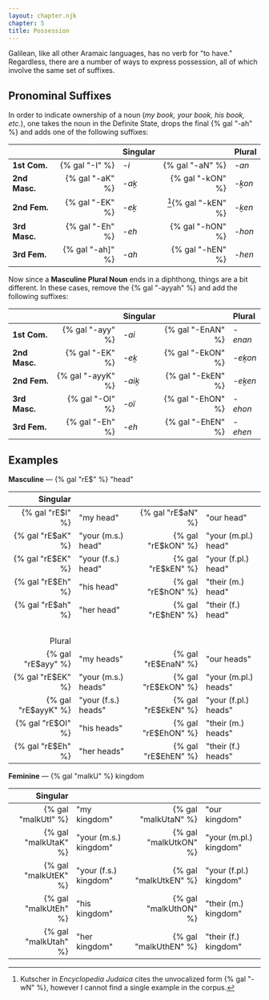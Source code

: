 ```yaml
---
layout: chapter.njk
chapter: 5
title: Possession
---
```


Galilean, like all other Aramaic languages, has no verb for "to have." Regardless, there are a number of ways to express possession, all of which involve the same set of suffixes.

## Pronominal Suffixes

In order to indicate ownership of a noun (*my book, your book, his book, etc.*), one takes the noun in the Definite State, drops the final {% gal "-ah" %} and adds one of the following suffixes:

|               |                  | Singular |                      | Plural |
| :------------ | ---------------: | :------- | -------------------: | :----- |
| **1st Com.**  | {% gal "-I" %}   | *-i*     | {% gal "-aN" %}		 | *-an*  |
| **2nd Masc.** | {% gal "-aK" %}  | *-aḵ*    | {% gal "-kON" %}	 | *-ḵon* |
| **2nd Fem.**  | {% gal "-EK" %}  | *-eḵ*    | [^1]{% gal "-kEN" %} | *-ḵen* |
| **3rd Masc.** | {% gal "-Eh" %}  | *-eh*    | {% gal "-hON" %}	 | *-hon* |
| **3rd Fem.**  | {% gal "-ah]" %} | *-ah*    | {% gal "-hEN" %}	 | *-hen* |

[^1]: Kutscher in *Encyclopedia Judaica* cites the unvocalized form {% gal "-wN" %}, however I cannot find a single example in the corpus.

Now since a **Masculine Plural Noun** ends in a diphthong, things are a bit different. In these cases, remove the {% gal "-ayyah" %} and add the following suffixes:


|               |                   | Singular |                   | Plural  |
| :------------ | ----------------: | :------- | ----------------: | :------ |
| **1st Com.**  | {% gal "-ayy" %}  | *-ai*	   | {% gal "-EnAN" %} | *-enan* |
| **2nd Masc.** | {% gal "-EK" %}   | *-eḵ*    | {% gal "-EkON" %} | *-eḵon* |
| **2nd Fem.**  | {% gal "-ayyK" %} | *-aiḵ*   | {% gal "-EkEN" %} | *-eḵen* |
| **3rd Masc.** | {% gal "-OI" %}   | *-oï*    | {% gal "-EhON" %} | *-ehon* |
| **3rd Fem.**  | {% gal "-Eh" %}   | *-eh*    | {% gal "-EhEN" %} | *-ehen* |

## Examples

**Masculine** ­— {% gal "rE$" %} "head"

| Singular          |                    |                    |                      |
| ----------------: | :----------------- | -----------------: | :------------------- |
| {% gal "rE$I" %}  | "my head"	         | {% gal "rE$aN" %}  | "our head"           |
| {% gal "rE$aK" %} | "your (m.s.) head" | {% gal "rE$kON" %} | "your (m\.pl.) head" |
| {% gal "rE$EK" %} | "your (f.s.) head" | {% gal "rE$kEN" %} | "your (f\.pl.) head" |
| {% gal "rE$Eh" %} | "his head"         | {% gal "rE$hON" %} | "their (m.) head"    |
| {% gal "rE$ah" %} | "her head"         | {% gal "rE$hEN" %} | "their (f.) head"    |
| &nbsp; ||||
| Plural              |                     |                     |                       |
| {% gal "rE$ayy" %}  | "my heads"	        | {% gal "rE$EnaN" %} | "our heads"           |
| {% gal "rE$EK" %}   | "your (m.s.) heads" | {% gal "rE$EkON" %} | "your (m\.pl.) heads" |
| {% gal "rE$ayyK" %} | "your (f.s.) heads" | {% gal "rE$EkEN" %} | "your (f\.pl.) heads" |
| {% gal "rE$OI" %}   | "his heads"         | {% gal "rE$EhON" %} | "their (m.) heads"    |
| {% gal "rE$Eh" %}   | "her heads"         | {% gal "rE$EhEN" %} | "their (f.) heads"    |

**Feminine** — {% gal "malkU" %} kingdom

| Singular             |                       |                       |                         |
| -------------------: | :-------------------- | --------------------: | :---------------------- |
| {% gal "malkUtI" %}  | "my kingdom"	       | {% gal "malkUtaN" %}  | "our kingdom"           |
| {% gal "malkUtaK" %} | "your (m.s.) kingdom" | {% gal "malkUtkON" %} | "your (m\.pl.) kingdom" |
| {% gal "malkUtEK" %} | "your (f.s.) kingdom" | {% gal "malkUtkEN" %} | "your (f\.pl.) kingdom" |
| {% gal "malkUtEh" %} | "his kingdom"         | {% gal "malkUthON" %} | "their (m.) kingdom"    |
| {% gal "malkUtah" %} | "her kingdom"         | {% gal "malkUthEN" %} | "their (f.) kingdom"    |